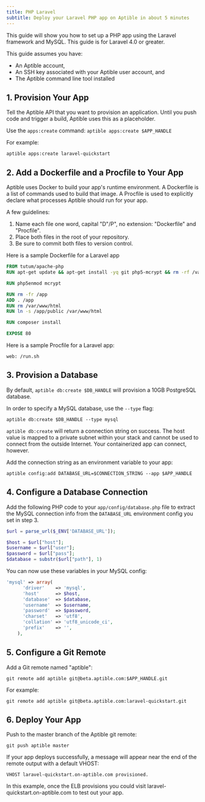 ```yaml
---
title: PHP Laravel
subtitle: Deploy your Laravel PHP app on Aptible in about 5 minutes
---
```


This guide will show you how to set up a PHP app using the Laravel framework and MySQL. This guide is for Laravel 4.0 or greater.

This guide assumes you have:

- An Aptible account,
- An SSH key associated with your Aptible user account, and
- The Aptible command line tool installed

## 1. Provision Your App

Tell the Aptible API that you want to provision an application. Until you push code and trigger a build, Aptible uses this as a placeholder.

Use the `apps:create` command: `aptible apps:create $APP_HANDLE`

For example:

    aptible apps:create laravel-quickstart

## 2. Add a Dockerfile and a Procfile to Your App

Aptible uses Docker to build your app's runtime environment. A Dockerfile is a list of commands used to build that image. A Procfile is used to explicitly declare what processes Aptible should run for your app.

A few guidelines:

1. Name each file one word, capital "D"/P", no extension: "Dockerfile" and "Procfile".
2. Place both files in the root of your repository.
3. Be sure to commit both files to version control.

Here is a sample Dockerfile for a Laravel app

```dockerfile
FROM tutum/apache-php
RUN apt-get update && apt-get install -yq git php5-mcrypt && rm -rf /var/lib/apt/lists/*

RUN php5enmod mcrypt

RUN rm -fr /app
ADD . /app
RUN rm /var/www/html
RUN ln -s /app/public /var/www/html

RUN composer install

EXPOSE 80
```

Here is a sample Procfile for a Laravel app:

    web: /run.sh

## 3. Provision a Database

By default, `aptible db:create $DB_HANDLE` will provision a 10GB PostgreSQL database.

In order to specify a MySQL database, use the `--type` flag:

    aptible db:create $DB_HANDLE --type mysql

`aptible db:create` will return a connection string on success. The host value is mapped to a private subnet within your stack and cannot be used to connect from the outside Internet. Your containerized app can connect, however.

Add the connection string as an environment variable to your app:

    aptible config:add DATABASE_URL=$CONNECTION_STRING --app $APP_HANDLE

## 4. Configure a Database Connection

Add the following PHP code to your `app/config/database.php` file to extract the MySQL connection info from the `DATABASE_URL` environment config you set in step 3.

```php
$url = parse_url($_ENV['DATABASE_URL']);

$host = $url["host"];
$username = $url["user"];
$password = $url["pass"];
$database = substr($url["path"], 1)
```

You can now use these variables in your MySQL config:

```php
'mysql' => array(
      'driver'    => 'mysql',
      'host'      => $host,
      'database'  => $database,
      'username'  => $username,
      'password'  => $password,
      'charset'   => 'utf8',
      'collation' => 'utf8_unicode_ci',
      'prefix'    => '',
    ),

```

## 5. Configure a Git Remote

Add a Git remote named "aptible":

    git remote add aptible git@beta.aptible.com:$APP_HANDLE.git

For example:

    git remote add aptible git@beta.aptible.com:laravel-quickstart.git

## 6. Deploy Your App

Push to the master branch of the Aptible git remote:

    git push aptible master

If your app deploys successfully, a message will appear near the end of the remote output with a default VHOST:

    VHOST laravel-quickstart.on-aptible.com provisioned.

In this example, once the ELB provisions you could visit laravel-quickstart.on-aptible.com to test out your app.
